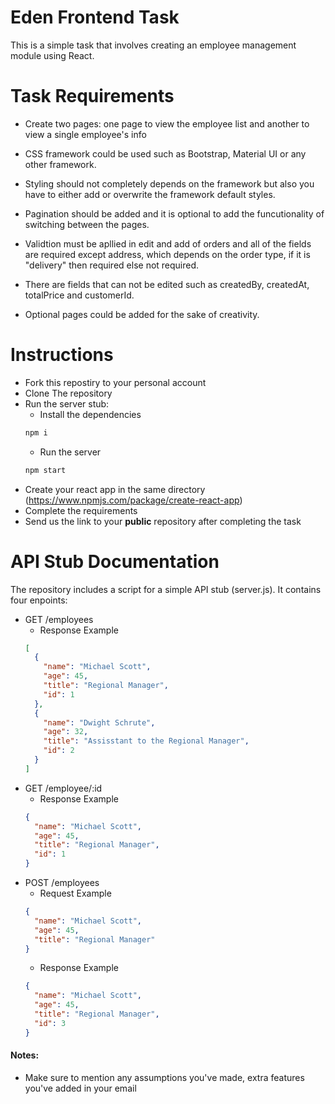 # Eden Frontend Task
This is a simple task that involves creating an employee management module using React. 


# Task Requirements
* Create two pages: one page to view the employee list and another to view a single employee's info
  
* CSS framework could be used such as Bootstrap, Material UI or any other framework.
  
* Styling should not completely depends on the framework but also you have to either add or overwrite the framework default styles.
  
* Pagination should be added and it is optional to add the funcutionality of switching between the pages.  
  
* Validtion must be apllied in edit and add of orders and all of the fields are required except address, which depends on the order    type, if it is "delivery" then required else not required.
  
* There are fields that can not be edited such as createdBy, createdAt, totalPrice and customerId.
  
* Optional pages could be added for the sake of creativity.
  
# Instructions
* Fork this repostiry to your personal account
* Clone The repository
* Run the server stub:
  - Install the dependencies
  ```bash
  npm i
  ```
  - Run the server
  ```bash
  npm start
  ```
* Create your react app in the same directory (https://www.npmjs.com/package/create-react-app)
* Complete the requirements
* Send us the link to your **public** repository after completing the task

# API Stub Documentation
The repository includes a script for a simple API stub (server.js). It contains four enpoints:
* GET /employees
  - Response Example
  ```JSON
  [
    {
      "name": "Michael Scott",
      "age": 45,
      "title": "Regional Manager",
      "id": 1
    },
    {
      "name": "Dwight Schrute",
      "age": 32,
      "title": "Assisstant to the Regional Manager",
      "id": 2
    }
  ]
  ```
* GET /employee/:id
  - Response Example
  ```JSON
  {
    "name": "Michael Scott",
    "age": 45,
    "title": "Regional Manager",
    "id": 1
  }
  ```
* POST /employees
  - Request Example
  ```JSON
  {
    "name": "Michael Scott",
    "age": 45,
    "title": "Regional Manager"
  }
  ```
  - Response Example
  ```JSON
  {
    "name": "Michael Scott",
    "age": 45,
    "title": "Regional Manager",
    "id": 3
  }
  ```




#### Notes: #### 
* Make sure to mention any assumptions you've made, extra features you've added in your email

